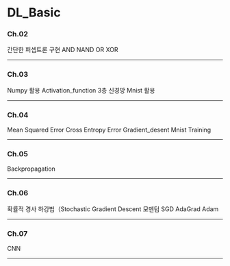 # DL_Basic


### Ch.02
간단한 퍼셉트론 구현
AND
NAND
OR
XOR

-------------
### Ch.03
Numpy 활용
Activation_function
3층 신경망
Mnist 활용

-------------
### Ch.04
Mean Squared Error
Cross Entropy Error
Gradient_desent
Mnist Training

-------------
### Ch.05
Backpropagation

-------------
### Ch.06
확률적 경사 하강법（Stochastic Gradient Descent
모멘텀 SGD
AdaGrad
Adam

-------------
### Ch.07
CNN

-------------



